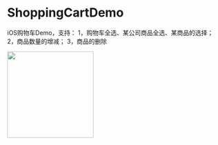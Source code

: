 # ShoppingCartDemo
iOS购物车Demo，支持：
1，购物车全选、某公司商品全选、某商品的选择；
2，商品数量的增减；
3，商品的删除

<img src="http://www.w3school.com.cn/i/eg_tulip.jpg" width="200" height="200" />
